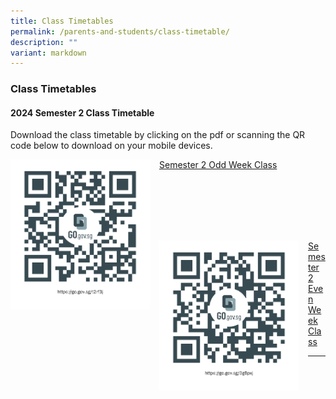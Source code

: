 ```yaml
---
title: Class Timetables
permalink: /parents-and-students/class-timetable/
description: ""
variant: markdown
---
```

### Class Timetables

#### 2024 Semester 2 Class Timetable
Download the class timetable by clicking on the pdf or scanning the QR code below to download on your mobile devices.

<img src="/images/Class%20Timetables/sss_timetable_2024_sem2_odd.png" style="width:223px;height:240px;margin-right:15px;" align="left">

[Semester 2 Odd Week Class](/files/Parents%20and%20Students/Class%20Timetables/2024_Serangoon_Sec_Sem_2_Odd_Week_Class.pdf)

<br> <br> <br> <br> <br>

<img src="/images/Class%20Timetables/sss_timetable_2024_sem2_even.png" style="width:223px;height:240px;margin-right:15px;" align="left">

[Semester 2 Even Week Class](/files/Parents%20and%20Students/Class%20Timetables/2024_Serangoon_Sec_Sem_2_Even_Week_Class.pdf)

<hr>